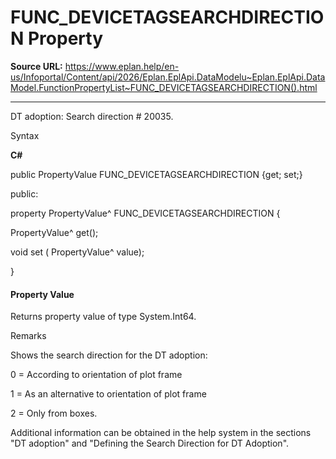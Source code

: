 # FUNC_DEVICETAGSEARCHDIRECTION Property

**Source URL:** https://www.eplan.help/en-us/Infoportal/Content/api/2026/Eplan.EplApi.DataModelu~Eplan.EplApi.DataModel.FunctionPropertyList~FUNC_DEVICETAGSEARCHDIRECTION().html

---

DT adoption: Search direction # 20035.

Syntax

**C#**



public PropertyValue FUNC_DEVICETAGSEARCHDIRECTION {get; set;}

public:

property PropertyValue^ FUNC_DEVICETAGSEARCHDIRECTION {

   PropertyValue^ get();

   void set (    PropertyValue^ value);

}


#### Property Value

Returns property value of type System.Int64.

Remarks

Shows the search direction for the DT adoption:

0 = According to orientation of plot frame

1 = As an alternative to orientation of plot frame

2 = Only from boxes.

Additional information can be obtained in the help system in the sections "DT adoption" and "Defining the Search Direction for DT Adoption".
